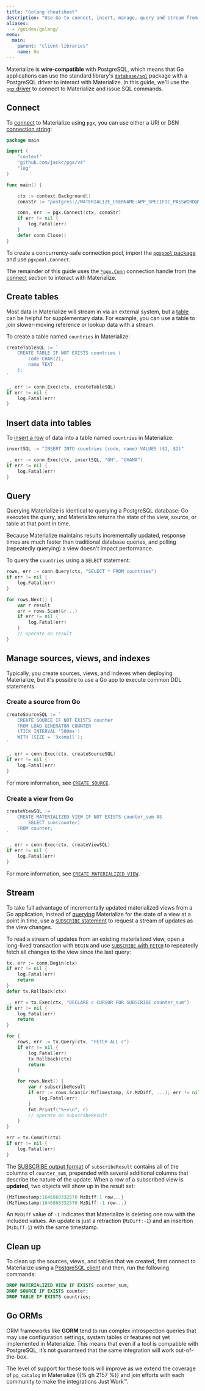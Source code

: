 ```yaml
---
title: "Golang cheatsheet"
description: "Use Go to connect, insert, manage, query and stream from Materialize."
aliases:
  - /guides/golang/
menu:
  main:
    parent: "client-libraries"
    name: Go
---
```


Materialize is **wire-compatible** with PostgreSQL, which means that Go applications can use the standard library's [`database/sql`](https://pkg.go.dev/database/sql) package with a PostgreSQL driver to interact with Materialize. In this guide, we'll use the [`pgx` driver](https://github.com/jackc/pgx) to connect to Materialize and issue SQL commands.

## Connect

To [connect](https://pkg.go.dev/github.com/jackc/pgx#ConnConfig) to Materialize using `pgx`, you can use either a URI or DSN [connection string](https://pkg.go.dev/github.com/jackc/pgx#ParseConnectionString):

```go
package main

import (
	"context"
	"github.com/jackc/pgx/v4"
	"log"
)

func main() {

	ctx := context.Background()
	connStr := "postgres://MATERIALIZE_USERNAME:APP_SPECIFIC_PASSWORD@MATERIALIZE_HOST:6875/materialize"

	conn, err := pgx.Connect(ctx, connStr)
	if err != nil {
		log.Fatal(err)
	}
	defer conn.Close()
}
```

To create a concurrency-safe connection pool, import the [`pgxpool` package](https://pkg.go.dev/github.com/jackc/pgx/v4/pgxpool) and use `pgxpool.Connect`.

The remainder of this guide uses the [`*pgx.Conn`](https://pkg.go.dev/github.com/jackc/pgx#Conn) connection handle from the [connect](#connect) section to interact with Materialize.

## Create tables

Most data in Materialize will stream in via an external system, but a [table](/sql/create-table/) can be helpful for supplementary data. For example, you can use a table to join slower-moving reference or lookup data with a stream.

To create a table named `countries` in Materialize:

```go
createTableSQL := `
    CREATE TABLE IF NOT EXISTS countries (
        code CHAR(2),
        name TEXT
    );
`

_, err := conn.Exec(ctx, createTableSQL)
if err != nil {
    log.Fatal(err)
}
```

## Insert data into tables

To [insert a row](/sql/insert/) of data into a table named `countries` in Materialize:

```go
insertSQL := "INSERT INTO countries (code, name) VALUES ($1, $2)"

_, err := conn.Exec(ctx, insertSQL, "GH", "GHANA")
if err != nil {
    log.Fatal(err)
}
```

## Query

Querying Materialize is identical to querying a PostgreSQL database: Go executes the query, and Materialize returns the state of the view, source, or table at that point in time.

Because Materialize maintains results incrementally updated, response times are much faster than traditional database queries, and polling (repeatedly querying) a view doesn't impact performance.

To query the `countries` using a `SELECT` statement:

```go
rows, err := conn.Query(ctx, "SELECT * FROM countries")
if err != nil {
    log.Fatal(err)
}

for rows.Next() {
    var r result
    err = rows.Scan(&r...)
    if err != nil {
        log.Fatal(err)
    }
    // operate on result
}
```

## Manage sources, views, and indexes

Typically, you create sources, views, and indexes when deploying Materialize, but it's possible to use a Go app to execute common DDL statements.

### Create a source from Go

```go
createSourceSQL := `
    CREATE SOURCE IF NOT EXISTS counter
    FROM LOAD GENERATOR COUNTER
    (TICK INTERVAL '500ms')
    WITH (SIZE = '3xsmall');
`

_, err = conn.Exec(ctx, createSourceSQL)
if err != nil {
    log.Fatal(err)
}
```
For more information, see [`CREATE SOURCE`](/sql/create-source/).

### Create a view from Go

```go
createViewSQL := `
    CREATE MATERIALIZED VIEW IF NOT EXISTS counter_sum AS
        SELECT sum(counter)
    FROM counter;
`

_, err = conn.Exec(ctx, createViewSQL)
if err != nil {
    log.Fatal(err)
}
```

For more information, see [`CREATE MATERIALIZED VIEW`](/sql/create-materialized-view/).

## Stream

To take full advantage of incrementally updated materialized views from a Go application, instead of [querying](#query) Materialize for the state of a view at a point in time, use a [`SUBSCRIBE` statement](/sql/subscribe/) to request a stream of updates as the view changes.

To read a stream of updates from an existing materialized view, open a long-lived transaction with `BEGIN` and use [`SUBSCRIBE` with `FETCH`](/sql/subscribe/#subscribing-with-fetch) to repeatedly fetch all changes to the view since the last query:

```go
tx, err := conn.Begin(ctx)
if err != nil {
    log.Fatal(err)
    return
}
defer tx.Rollback(ctx)

_, err = tx.Exec(ctx, "DECLARE c CURSOR FOR SUBSCRIBE counter_sum")
if err != nil {
    log.Fatal(err)
    return
}

for {
    rows, err := tx.Query(ctx, "FETCH ALL c")
    if err != nil {
        log.Fatal(err)
        tx.Rollback(ctx)
        return
    }

    for rows.Next() {
        var r subscribeResult
        if err := rows.Scan(&r.MzTimestamp, &r.MzDiff, ...); err != nil {
            log.Fatal(err)
        }
        fmt.Printf("%+v\n", r)
        // operate on subscribeResult
    }
}

err = tx.Commit(ctx)
if err != nil {
    log.Fatal(err)
}
```

The [SUBSCRIBE output format](/sql/subscribe/#output) of `subscribeResult` contains all of the columns of `counter_sum`, prepended with several additional columns that describe the nature of the update.  When a row of a subscribed view is **updated,** two objects will show up in the result set:

```go
{MzTimestamp:1646868332570 MzDiff:1 row...}
{MzTimestamp:1646868332570 MzDiff:-1 row...}
```

An `MzDiff` value of `-1` indicates that Materialize is deleting one row with the included values. An update is just a retraction (`MzDiff:-1`) and an insertion (`MzDiff:1`) with the same timestamp.

## Clean up

To clean up the sources, views, and tables that we created, first connect to Materialize using a [PostgreSQL client](/integrations/sql-clients/) and then, run the following commands:

```sql
DROP MATERIALIZED VIEW IF EXISTS counter_sum;
DROP SOURCE IF EXISTS counter;
DROP TABLE IF EXISTS countries;
```

## Go ORMs

ORM frameworks like **GORM** tend to run complex introspection queries that may use configuration settings, system tables or features not yet implemented in Materialize. This means that even if a tool is compatible with PostgreSQL, it’s not guaranteed that the same integration will work out-of-the-box.

The level of support for these tools will improve as we extend the coverage of `pg_catalog` in Materialize {{% gh 2157 %}} and join efforts with each community to make the integrations Just Work™️.

